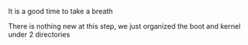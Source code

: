 It is a good time to take a breath 

There is nothing new at this step, we just organized the boot and kernel under 2 directories 
